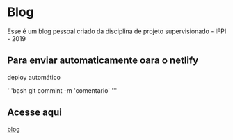 # Blog

Esse é um blog pessoal criado da disciplina de projeto supervisionado - IFPI - 2019

## Para enviar automaticamente oara o netlify

deploy automático

'''bash
git commint -m 'comentario'
'''

## Acesse aqui
[blog](https://my-life.netlify.com) 